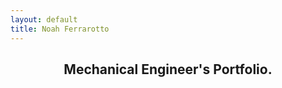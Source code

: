 ```yaml
---
layout: default
title: Noah Ferrarotto
---
```


<h2 style="text-align: center"> Mechanical Engineer's Portfolio.</h2>
